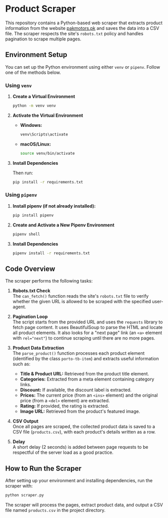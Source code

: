 # Product Scraper

This repository contains a Python-based web scraper that extracts product information from the website [pakmotors.pk](https://pakmotors.pk/modifications-accessories/) and saves the data into a CSV file. The scraper respects the site's `robots.txt` policy and handles pagination to scrape multiple pages.

## Environment Setup

You can set up the Python environment using either `venv` or `pipenv`. Follow one of the methods below.

### Using `venv`

1. **Create a Virtual Environment**

   ```bash
   python -m venv venv
   ```

2. **Activate the Virtual Environment**

   - **Windows:**

     ```bash
     venv\Scripts\activate
     ```

   - **macOS/Linux:**

     ```bash
     source venv/bin/activate
     ```

3. **Install Dependencies**

   Then run:

   ```bash
   pip install -r requirements.txt
   ```

### Using `pipenv`

1. **Install pipenv (if not already installed):**

   ```bash
   pip install pipenv
   ```

2. **Create and Activate a New Pipenv Environment**

   ```bash
   pipenv shell
   ```

3. **Install Dependencies**

   ```bash
   pipenv install -r requirements.txt
   ```

## Code Overview

The scraper performs the following tasks:

1. **Robots.txt Check**  
   The `can_fetch()` function reads the site's `robots.txt` file to verify whether the given URL is allowed to be scraped with the specified user-agent.

2. **Pagination Loop**  
   The script starts from the provided URL and uses the `requests` library to fetch page content. It uses BeautifulSoup to parse the HTML and locate all product elements. It also looks for a "next page" link (an `<a>` element with `rel="next"`) to continue scraping until there are no more pages.

3. **Product Data Extraction**  
   The `parse_product()` function processes each product element (identified by the class `porto-tb-item`) and extracts useful information such as:

   - **Title & Product URL:** Retrieved from the product title element.
   - **Categories:** Extracted from a meta element containing category links.
   - **Discount:** If available, the discount label is extracted.
   - **Prices:** The current price (from an `<ins>` element) and the original price (from a `<del>` element) are extracted.
   - **Rating:** If provided, the rating is extracted.
   - **Image URL:** Retrieved from the product's featured image.

4. **CSV Output**  
   Once all pages are scraped, the collected product data is saved to a CSV file (`products.csv`), with each product's details written as a row.

5. **Delay**  
   A short delay (2 seconds) is added between page requests to be respectful of the server load as a good practice.

## How to Run the Scraper

After setting up your environment and installing dependencies, run the scraper with:

```bash
python scraper.py
```

The scraper will process the pages, extract product data, and output a CSV file named `products.csv` in the project directory.

